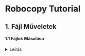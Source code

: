 # Robocopy Tutorial

## 1. Fájl Műveletek  

#### 1.1 Fájlok Másolása
<details>
  <summary>Leírás</summary>

<b>Feladat:</b> Hozzunk létre két üres mappát!  
Az egyikben helyezzünk el egy tetszőleges szöveges állományt!  
A szöveges állományt másoljuk át egy Script segítségével!  

<b>Megjegyzés:</b> Visszapipáljuk az ismert fájltípusok kiterjesztésének elrejtését,  
a mappa beállításaiban. Így látszani fognak a kiterjesztések ( Pl. *.txt vagy *.cmd )  
<details>
  <summary>Szemléltetés Képernyőképpel</summary>
&nbsp;<img src="https://github.com/user-attachments/assets/e7e34aa1-ed3a-40ae-8d8b-dea4be9dc179" width="50%" height="50%" />
</details>
  
<b>Megoldás</b>  

1. Létrehozzuk a forrás mappát ( ahonnan másolunk )!
   ( Ebben az esetben az Asztalon )
<details>
  <summary>Szemléltetés Képernyőképpel</summary>
&nbsp;<img src="https://github.com/user-attachments/assets/e15dac90-f8f4-4a73-b341-e80edbb33dc6" width="50%" height="50%" />
</details>

2. Létrehozzuk a cél mappát ( ahova másolunk )!
   ( Ebben az esetben az Asztalon )
<details>
  <summary>Szemléltetés Képernyőképpel</summary>
&nbsp;<img src="https://github.com/user-attachments/assets/a900e730-a784-45c0-ae43-44b8206bd0d8" width="50%" height="50%" />
</details>

3. A forrás mappát megnyitva, létrehozzuk a szöveges állományt
   és írunk bele valamit, majd elmentjük és bezárjuk.  
<details>
  <summary>Szemléltetés Képernyőképpel</summary>
&nbsp;<img src="https://github.com/user-attachments/assets/5afee23d-c388-4e39-8ade-b30b6057c002" width="50%" height="50%" />
</details>

4. Létrehozunk egy szöveges fájlt, majd átnevezzük *.txt-ről
   *.bat vagy *.cmd kiterjesztésűre! Például "script.cmd"!
   Ha az Operációs Rendszer rákérdez, engedélyezzük az átnevezést.
<details>
  <summary>Szemléltetés Képernyőképpel</summary>
&nbsp;<img src="https://github.com/user-attachments/assets/f3a1cee7-dbf8-465b-b83d-560eab935fae" width="50%" height="50%" />
&nbsp;<img src="https://github.com/user-attachments/assets/be35eccd-13db-4a1e-9410-77a72e64a498" width="50%" height="50%" />
</details>

5. Szövegszerkesztővel ( Például Notepad vagy Notepad++ ) megnyitjuk a scriptet!
<details>
  <summary>Szemléltetés Képernyőképpel</summary>
&nbsp;<img src="https://github.com/user-attachments/assets/46ae604a-7e0f-4a2a-8c8c-f565be2eafa8" width="50%" height="50%" />
</details>

6. A <b>robocopy</b> utasítást használjuk a fájl átmásolására!  
   Az utasítást PowerShell-ben vagy Command Line-ban szerkesztjük,  
   mert az elérési út manuális beírásakor,  
   a biztonságos kiegészítéséhez tabulátort használhatunk!

   Az utasítást beírása után, először manuálisan futtatjuk!

   Az általános megoldás érdekében érdemes a hard-coded felhasználónév helyett  
   Pl.: C:\Users\gipszjakab\Desktop
   inkább környezeti változókkal dolgozni  
   Pl.: C:\Users\%USERNAME%\Desktop

   FONTOS! Mindkét paramétert paramétert ( forrás mappa és cél mappa )
   idézőjelekbe kell helyezni, így elkerülhető a space-t tartalmazó mappanevekből fakadó hibás működés!cls
<details>
  <summary>Szemléltetés Képernyőképpel</summary>
&nbsp;<img src="https://github.com/user-attachments/assets/77b3c07a-a396-42d6-b814-618e3bfc5b8e" width="50%" height="50%" />
</details>

7. Amennyiben az utasításvégrehajtás sikeres volt és sikeresen a célmappába másoltuk a fájlt,
   nincs más dolgunk, mint beilleszteni az utasítást a létrehozott script.cmd állományba, szövegszerkesztővel.

   Amennyiben sikertelen volt, feltétlenül ellenőrizzük hogy megfelelő jogosultsággal futtattuk-e,
   és hogy az "echo %USERNAME%" parancs kimenete a mi felhasználónevünk. Ellenőrizzük az idézőjeleket is!

9. Miután beillesztettük a script.cmd-be az utasítást, mentsük el, majd dupla klikkel futtassuk! A fájl átmásolódott.

### Extra lépések:
#### A script futtatása feladatütemezővel

1. A <b>Win + R</b> billentyűkombinációt lenyomva,
   majd a "taskschd.msc" parancsot beírva, futtassuk a feladatütemezőt!

  <details>
  <summary>Szemléltetés Képernyőképpel</summary>
  &nbsp;<img src="https://github.com/user-attachments/assets/29fcd6e6-2a9e-4274-9209-2486aed93a4e" width="50%" height="50%" />
  </details>

</details>
&nbsp;&nbsp;&nbsp;&nbsp;

